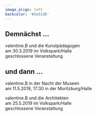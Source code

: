 ```yaml
---
image_align: left
backcolor: '#3e51db'
---
```


## **Demnächst …**

valentine.B und die Kunstpädagogen<br>am 30.3.2019 im Volkspark/Halle<br>geschlossene Veranstaltung

## **und dann …**

valentine.B in der Nacht der Museen<br>am 11.5.2019, 17:30 in der Moritzburg/Halle<br>

valentine.B und die Architekten<br>am 25.5.2019 im Volkspark/Halle<br>geschlossene Veranstaltung
